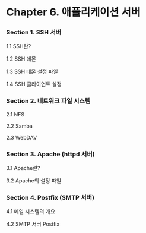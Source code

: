 # Chapter 6. 애플리케이션 서버

### Section 1. SSH 서버

1.1 SSH란?

1.2 SSH 데몬

1.3 SSH 데몬 설정 파일

1.4 SSH 클라이언트 설정

### Section 2. 네트워크 파일 시스템

2.1 NFS

2.2 Samba

2.3 WebDAV

### Section 3. Apache \(httpd 서버\)

3.1 Apache란?

3.2 Apache의 설정 파일

### Section 4. Postfix \(SMTP 서버\)

4.1 메일 시스템의 개요

4.2 SMTP 서버 Postfix



